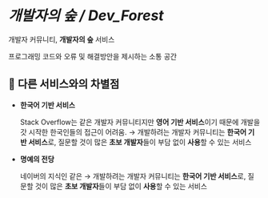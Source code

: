 # *개발자의 숲 / Dev_Forest*
개발자 커뮤니티, **개발자의 숲** 서비스

프로그래밍 코드와 오류 및 해결방안을 제시하는 소통 공간

## 📌 다른 서비스와의 차별점
* **한국어 기반 서비스**

  Stack Overflow는 같은 개발자 커뮤니티지만 **영어 기반 서비스**이기 때문에 개발을 갓 시작한 한국인들의 접근이 어려움. → 개발하려는 개발자 커뮤니티는 **한국어 기반 서비스**로, 질문할 것이 많은 **초보 개발자**들이 부담 없이 **사용**할 수 있는 서비스

* **명예의 전당**

  네이버의 지식인 같은  → 개발하려는 개발자 커뮤니티는 **한국어 기반 서비스**로, 질문할 것이 많은 **초보 개발자**들이 부담 없이 **사용**할 수 있는 서비스
